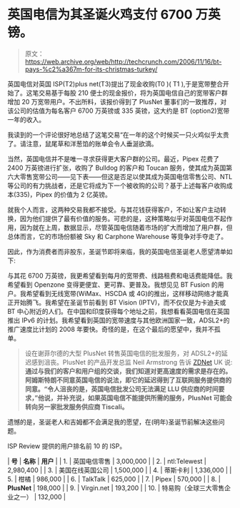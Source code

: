 # 英国电信为其圣诞火鸡支付 6700 万英镑。

> 原文：<https://web.archive.org/web/http://techcrunch.com/2006/11/16/bt-pays-%c2%a367m-for-its-christmas-turkey/>

英国电信对英国 ISP(T2)plus net(T3)提出了现金收购(T0 )( T1 ),于是宽带整合开始了。这笔交易基于每股 210 便士的现金报价，将为英国电信自己的宽带客户群增加 20 万宽带用户。不出所料，该报价得到了 PlusNet 董事们的一致推荐，对该公司的估值为每名客户 6700 万英镑或 335 英镑，这大约是 BT (option2)宽带一年的收入。

我读到的一个评论很好地总结了这笔交易“在一年的这个时候买一只火鸡似乎太贵了。请注意，鼠尾草和洋葱馅的账单会令人垂涎欲滴。

当然，英国电信并不是唯一寻求获得更大客户群的公司。最近，Pipex 花费了 2400 万英镑进行扩张，收购了 Bulldog 的客户和 Toucan 服务，使其成为英国第六大零售宽带公司——见下表——但这是否足以使其成为英国电信零售公司、NTL 等公司的有力挑战者，还是它将成为下一个被收购的公司？基于上述每客户收购成本(335)，Pipex 的价值为 2 亿英镑。

就我个人而言，这两种交易我都不接受。与其花钱获得客户，不如让客户主动转换，因为他们提供了最有价值的服务。可悲的是，这种策略似乎对英国电信不起作用，因为就在上周，数据显示，尽管英国电信随着市场的扩大而增加了用户群，但总体而言，它的市场份额被 Sky 和 Carphone Warehouse 等竞争对手夺走了。

因此，作为消费者而非股东，圣诞节即将来临，我的英国电信圣诞老人愿望清单如下:

与其花 6700 万英镑，我更希望看到每月的宽带费、线路租费和电话费能降低。我希望看到 Openzone 变得更便宜、更可靠、更普及。我想见见 BT Fusion 的用户。我希望看到无线宽带(WiMax、HSCDA 或 4G)的推出，这样移动网络才能真正开始腾飞。我希望在圣诞节前看到 BT Vision (IPTV)，而不仅仅是为卡迪夫或 BT 中心附近的人们。在中国和印度获得每个地址之前，我想看看英国电信在英国推出 IPv6 的计划。我希望看到英国的宽带速度与其他欧洲国家一致，ADSL2+的推广速度比计划的 2008 年要快。奇怪的是，在这个最后的愿望中，我并不孤单。

> 设在谢菲尔德的大型 PlusNet 转售英国电信的批发服务，对 ADSL2+的延迟感到沮丧。PlusNet 的产品开发总监 Neil Armstrong 告诉 [ZDNet](https://web.archive.org/web/20130627211954/http://www.zdnet.co.uk/news) UK 说:**通过与我们的客户和用户组的交谈，我们知道对更高速度的需求是存在的。阿姆斯特朗不同意英国电信的说法，即它的延迟得到了互联网服务提供商的同意。“**令人沮丧的是，英国电信批发公司无法满足 LLU 供应商的时间要求，”他说，并补充说，如果英国电信不能提供所需的服务，PlusNet 可能会转向另一家批发服务供应商 Tiscali。****

遗憾的是，圣诞老人和吉姆都不会满足我的愿望，在(明年)圣诞节前解决这些问题。

ISP Review 提供的用户排名前 10 的 ISP。

| **号** | **名称** | **用户** |
| 1. | 英国电信零售 | 3,000,000 |
| 2. | ntl:Telewest | 2,980,400 |
| 3. | 美国在线英国公司 | 1,500,000 |
| 4. | 蒂斯卡利 | 1,336,000 |
| 5. | 柑橘 | 986,000 |
| 6. | TalkTalk | 625,000 |
| 7. | Pipex | 570,000 |
| 8. | **PlusNet** | 198,000 |
| 9. | Virgin.net | 193,200 |
| 10. | 特易购（全球三大零售企业之一） | 132,000 |